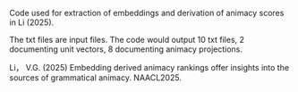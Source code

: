 Code used for extraction of embeddings and derivation of animacy scores in Li (2025).

The txt files are input files. The code would output 10 txt files, 2 documenting unit vectors, 8 documenting animacy projections.


Li， V.G. (2025) Embedding derived animacy rankings offer insights into the sources of grammatical animacy. NAACL2025.

